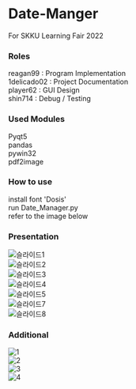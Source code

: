 # Date-Manger
For SKKU Learning Fair 2022  
  
### Roles
reagan99 : Program Implementation  
1delicado02 : Project Documentation  
player62 : GUI Design  
shin714 : Debug / Testing  
  
### Used Modules
Pyqt5  
pandas  
pywin32  
pdf2image  
  
### How to use
install font 'Dosis'  
run Date_Manager.py  
refer to the image below  
  
### Presentation
![슬라이드1](https://user-images.githubusercontent.com/66107858/202836860-16334a4c-4337-4c5b-bfb2-5ad339126182.PNG)  
![슬라이드2](https://user-images.githubusercontent.com/66107858/202836863-cc9d3994-ab5b-4b71-a5e9-864663feb675.PNG)  
![슬라이드3](https://user-images.githubusercontent.com/66107858/202836864-6e8925c0-4bfb-4d82-954f-ed4487607867.PNG)  
![슬라이드4](https://user-images.githubusercontent.com/66107858/202836865-61d5c0c6-8791-4ba0-bde3-b8e7dd9b7ba3.PNG)  
![슬라이드5](https://user-images.githubusercontent.com/66107858/202836866-bdc44aba-478d-44a1-893c-1569a167c9ab.PNG)  
![슬라이드7](https://user-images.githubusercontent.com/66107858/202836870-3dc06093-e4ca-4a69-a493-941b100c5ee8.PNG)  
![슬라이드8](https://user-images.githubusercontent.com/66107858/202836872-8e9b7643-f197-4a70-876a-5806052fa70d.PNG)  
  
### Additional
![1](https://user-images.githubusercontent.com/66107858/202836988-33b614d0-2ceb-4489-9811-d6f31787be62.png)  
![2](https://user-images.githubusercontent.com/66107858/202836989-83b7d231-1bbc-4d46-a2c6-377200ad3b74.png)  
![3](https://user-images.githubusercontent.com/66107858/202836990-5115c553-523d-4446-9936-9d4cd509f7bc.png)  
![4](https://user-images.githubusercontent.com/66107858/202836993-e7565fe9-9249-4b7d-b3d6-dbfaaa030274.png)  